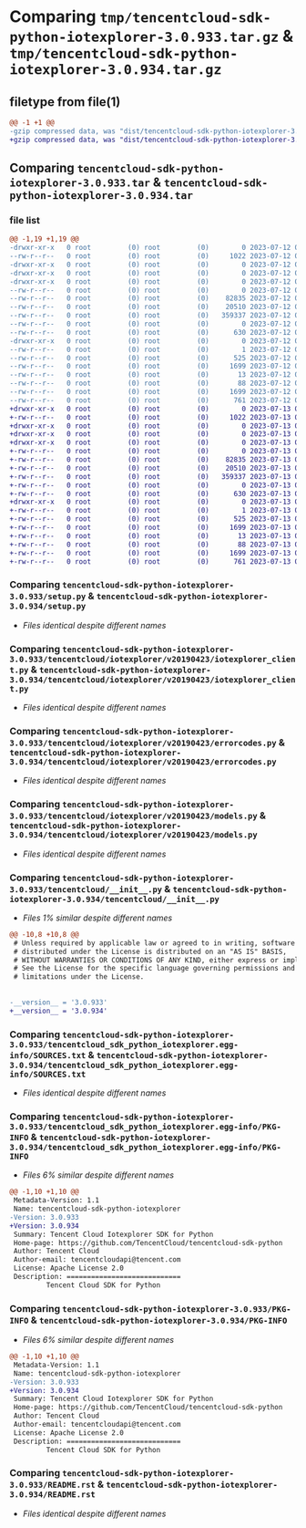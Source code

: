 # Comparing `tmp/tencentcloud-sdk-python-iotexplorer-3.0.933.tar.gz` & `tmp/tencentcloud-sdk-python-iotexplorer-3.0.934.tar.gz`

## filetype from file(1)

```diff
@@ -1 +1 @@
-gzip compressed data, was "dist/tencentcloud-sdk-python-iotexplorer-3.0.933.tar", last modified: Wed Jul 12 00:31:58 2023, max compression
+gzip compressed data, was "dist/tencentcloud-sdk-python-iotexplorer-3.0.934.tar", last modified: Thu Jul 13 00:24:35 2023, max compression
```

## Comparing `tencentcloud-sdk-python-iotexplorer-3.0.933.tar` & `tencentcloud-sdk-python-iotexplorer-3.0.934.tar`

### file list

```diff
@@ -1,19 +1,19 @@
-drwxr-xr-x   0 root         (0) root         (0)        0 2023-07-12 00:31:58.000000 tencentcloud-sdk-python-iotexplorer-3.0.933/
--rw-r--r--   0 root         (0) root         (0)     1022 2023-07-12 00:31:58.000000 tencentcloud-sdk-python-iotexplorer-3.0.933/setup.py
-drwxr-xr-x   0 root         (0) root         (0)        0 2023-07-12 00:31:58.000000 tencentcloud-sdk-python-iotexplorer-3.0.933/tencentcloud/
-drwxr-xr-x   0 root         (0) root         (0)        0 2023-07-12 00:31:58.000000 tencentcloud-sdk-python-iotexplorer-3.0.933/tencentcloud/iotexplorer/
-drwxr-xr-x   0 root         (0) root         (0)        0 2023-07-12 00:31:58.000000 tencentcloud-sdk-python-iotexplorer-3.0.933/tencentcloud/iotexplorer/v20190423/
--rw-r--r--   0 root         (0) root         (0)        0 2023-07-12 00:31:58.000000 tencentcloud-sdk-python-iotexplorer-3.0.933/tencentcloud/iotexplorer/v20190423/__init__.py
--rw-r--r--   0 root         (0) root         (0)    82835 2023-07-12 00:31:58.000000 tencentcloud-sdk-python-iotexplorer-3.0.933/tencentcloud/iotexplorer/v20190423/iotexplorer_client.py
--rw-r--r--   0 root         (0) root         (0)    20510 2023-07-12 00:31:58.000000 tencentcloud-sdk-python-iotexplorer-3.0.933/tencentcloud/iotexplorer/v20190423/errorcodes.py
--rw-r--r--   0 root         (0) root         (0)   359337 2023-07-12 00:31:58.000000 tencentcloud-sdk-python-iotexplorer-3.0.933/tencentcloud/iotexplorer/v20190423/models.py
--rw-r--r--   0 root         (0) root         (0)        0 2023-07-12 00:31:58.000000 tencentcloud-sdk-python-iotexplorer-3.0.933/tencentcloud/iotexplorer/__init__.py
--rw-r--r--   0 root         (0) root         (0)      630 2023-07-12 00:31:58.000000 tencentcloud-sdk-python-iotexplorer-3.0.933/tencentcloud/__init__.py
-drwxr-xr-x   0 root         (0) root         (0)        0 2023-07-12 00:31:58.000000 tencentcloud-sdk-python-iotexplorer-3.0.933/tencentcloud_sdk_python_iotexplorer.egg-info/
--rw-r--r--   0 root         (0) root         (0)        1 2023-07-12 00:31:58.000000 tencentcloud-sdk-python-iotexplorer-3.0.933/tencentcloud_sdk_python_iotexplorer.egg-info/dependency_links.txt
--rw-r--r--   0 root         (0) root         (0)      525 2023-07-12 00:31:58.000000 tencentcloud-sdk-python-iotexplorer-3.0.933/tencentcloud_sdk_python_iotexplorer.egg-info/SOURCES.txt
--rw-r--r--   0 root         (0) root         (0)     1699 2023-07-12 00:31:58.000000 tencentcloud-sdk-python-iotexplorer-3.0.933/tencentcloud_sdk_python_iotexplorer.egg-info/PKG-INFO
--rw-r--r--   0 root         (0) root         (0)       13 2023-07-12 00:31:58.000000 tencentcloud-sdk-python-iotexplorer-3.0.933/tencentcloud_sdk_python_iotexplorer.egg-info/top_level.txt
--rw-r--r--   0 root         (0) root         (0)       88 2023-07-12 00:31:58.000000 tencentcloud-sdk-python-iotexplorer-3.0.933/setup.cfg
--rw-r--r--   0 root         (0) root         (0)     1699 2023-07-12 00:31:58.000000 tencentcloud-sdk-python-iotexplorer-3.0.933/PKG-INFO
--rw-r--r--   0 root         (0) root         (0)      761 2023-07-12 00:31:58.000000 tencentcloud-sdk-python-iotexplorer-3.0.933/README.rst
+drwxr-xr-x   0 root         (0) root         (0)        0 2023-07-13 00:24:35.000000 tencentcloud-sdk-python-iotexplorer-3.0.934/
+-rw-r--r--   0 root         (0) root         (0)     1022 2023-07-13 00:24:35.000000 tencentcloud-sdk-python-iotexplorer-3.0.934/setup.py
+drwxr-xr-x   0 root         (0) root         (0)        0 2023-07-13 00:24:35.000000 tencentcloud-sdk-python-iotexplorer-3.0.934/tencentcloud/
+drwxr-xr-x   0 root         (0) root         (0)        0 2023-07-13 00:24:35.000000 tencentcloud-sdk-python-iotexplorer-3.0.934/tencentcloud/iotexplorer/
+drwxr-xr-x   0 root         (0) root         (0)        0 2023-07-13 00:24:35.000000 tencentcloud-sdk-python-iotexplorer-3.0.934/tencentcloud/iotexplorer/v20190423/
+-rw-r--r--   0 root         (0) root         (0)        0 2023-07-13 00:24:35.000000 tencentcloud-sdk-python-iotexplorer-3.0.934/tencentcloud/iotexplorer/v20190423/__init__.py
+-rw-r--r--   0 root         (0) root         (0)    82835 2023-07-13 00:24:35.000000 tencentcloud-sdk-python-iotexplorer-3.0.934/tencentcloud/iotexplorer/v20190423/iotexplorer_client.py
+-rw-r--r--   0 root         (0) root         (0)    20510 2023-07-13 00:24:35.000000 tencentcloud-sdk-python-iotexplorer-3.0.934/tencentcloud/iotexplorer/v20190423/errorcodes.py
+-rw-r--r--   0 root         (0) root         (0)   359337 2023-07-13 00:24:35.000000 tencentcloud-sdk-python-iotexplorer-3.0.934/tencentcloud/iotexplorer/v20190423/models.py
+-rw-r--r--   0 root         (0) root         (0)        0 2023-07-13 00:24:35.000000 tencentcloud-sdk-python-iotexplorer-3.0.934/tencentcloud/iotexplorer/__init__.py
+-rw-r--r--   0 root         (0) root         (0)      630 2023-07-13 00:24:35.000000 tencentcloud-sdk-python-iotexplorer-3.0.934/tencentcloud/__init__.py
+drwxr-xr-x   0 root         (0) root         (0)        0 2023-07-13 00:24:35.000000 tencentcloud-sdk-python-iotexplorer-3.0.934/tencentcloud_sdk_python_iotexplorer.egg-info/
+-rw-r--r--   0 root         (0) root         (0)        1 2023-07-13 00:24:35.000000 tencentcloud-sdk-python-iotexplorer-3.0.934/tencentcloud_sdk_python_iotexplorer.egg-info/dependency_links.txt
+-rw-r--r--   0 root         (0) root         (0)      525 2023-07-13 00:24:35.000000 tencentcloud-sdk-python-iotexplorer-3.0.934/tencentcloud_sdk_python_iotexplorer.egg-info/SOURCES.txt
+-rw-r--r--   0 root         (0) root         (0)     1699 2023-07-13 00:24:35.000000 tencentcloud-sdk-python-iotexplorer-3.0.934/tencentcloud_sdk_python_iotexplorer.egg-info/PKG-INFO
+-rw-r--r--   0 root         (0) root         (0)       13 2023-07-13 00:24:35.000000 tencentcloud-sdk-python-iotexplorer-3.0.934/tencentcloud_sdk_python_iotexplorer.egg-info/top_level.txt
+-rw-r--r--   0 root         (0) root         (0)       88 2023-07-13 00:24:35.000000 tencentcloud-sdk-python-iotexplorer-3.0.934/setup.cfg
+-rw-r--r--   0 root         (0) root         (0)     1699 2023-07-13 00:24:35.000000 tencentcloud-sdk-python-iotexplorer-3.0.934/PKG-INFO
+-rw-r--r--   0 root         (0) root         (0)      761 2023-07-13 00:24:35.000000 tencentcloud-sdk-python-iotexplorer-3.0.934/README.rst
```

### Comparing `tencentcloud-sdk-python-iotexplorer-3.0.933/setup.py` & `tencentcloud-sdk-python-iotexplorer-3.0.934/setup.py`

 * *Files identical despite different names*

### Comparing `tencentcloud-sdk-python-iotexplorer-3.0.933/tencentcloud/iotexplorer/v20190423/iotexplorer_client.py` & `tencentcloud-sdk-python-iotexplorer-3.0.934/tencentcloud/iotexplorer/v20190423/iotexplorer_client.py`

 * *Files identical despite different names*

### Comparing `tencentcloud-sdk-python-iotexplorer-3.0.933/tencentcloud/iotexplorer/v20190423/errorcodes.py` & `tencentcloud-sdk-python-iotexplorer-3.0.934/tencentcloud/iotexplorer/v20190423/errorcodes.py`

 * *Files identical despite different names*

### Comparing `tencentcloud-sdk-python-iotexplorer-3.0.933/tencentcloud/iotexplorer/v20190423/models.py` & `tencentcloud-sdk-python-iotexplorer-3.0.934/tencentcloud/iotexplorer/v20190423/models.py`

 * *Files identical despite different names*

### Comparing `tencentcloud-sdk-python-iotexplorer-3.0.933/tencentcloud/__init__.py` & `tencentcloud-sdk-python-iotexplorer-3.0.934/tencentcloud/__init__.py`

 * *Files 1% similar despite different names*

```diff
@@ -10,8 +10,8 @@
 # Unless required by applicable law or agreed to in writing, software
 # distributed under the License is distributed on an "AS IS" BASIS,
 # WITHOUT WARRANTIES OR CONDITIONS OF ANY KIND, either express or implied.
 # See the License for the specific language governing permissions and
 # limitations under the License.
 
 
-__version__ = '3.0.933'
+__version__ = '3.0.934'
```

### Comparing `tencentcloud-sdk-python-iotexplorer-3.0.933/tencentcloud_sdk_python_iotexplorer.egg-info/SOURCES.txt` & `tencentcloud-sdk-python-iotexplorer-3.0.934/tencentcloud_sdk_python_iotexplorer.egg-info/SOURCES.txt`

 * *Files identical despite different names*

### Comparing `tencentcloud-sdk-python-iotexplorer-3.0.933/tencentcloud_sdk_python_iotexplorer.egg-info/PKG-INFO` & `tencentcloud-sdk-python-iotexplorer-3.0.934/tencentcloud_sdk_python_iotexplorer.egg-info/PKG-INFO`

 * *Files 6% similar despite different names*

```diff
@@ -1,10 +1,10 @@
 Metadata-Version: 1.1
 Name: tencentcloud-sdk-python-iotexplorer
-Version: 3.0.933
+Version: 3.0.934
 Summary: Tencent Cloud Iotexplorer SDK for Python
 Home-page: https://github.com/TencentCloud/tencentcloud-sdk-python
 Author: Tencent Cloud
 Author-email: tencentcloudapi@tencent.com
 License: Apache License 2.0
 Description: ============================
         Tencent Cloud SDK for Python
```

### Comparing `tencentcloud-sdk-python-iotexplorer-3.0.933/PKG-INFO` & `tencentcloud-sdk-python-iotexplorer-3.0.934/PKG-INFO`

 * *Files 6% similar despite different names*

```diff
@@ -1,10 +1,10 @@
 Metadata-Version: 1.1
 Name: tencentcloud-sdk-python-iotexplorer
-Version: 3.0.933
+Version: 3.0.934
 Summary: Tencent Cloud Iotexplorer SDK for Python
 Home-page: https://github.com/TencentCloud/tencentcloud-sdk-python
 Author: Tencent Cloud
 Author-email: tencentcloudapi@tencent.com
 License: Apache License 2.0
 Description: ============================
         Tencent Cloud SDK for Python
```

### Comparing `tencentcloud-sdk-python-iotexplorer-3.0.933/README.rst` & `tencentcloud-sdk-python-iotexplorer-3.0.934/README.rst`

 * *Files identical despite different names*


